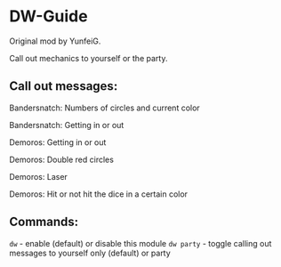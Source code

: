 # DW-Guide

Original mod by YunfeiG.

Call out mechanics to yourself or the party.

## Call out messages:

Bandersnatch: Numbers of circles and current color

Bandersnatch: Getting in or out

Demoros: Getting in or out

Demoros: Double red circles

Demoros: Laser

Demoros: Hit or not hit the dice in a certain color

## Commands:
`dw` - enable (default) or disable this module
`dw party` - toggle calling out messages to yourself only (default) or party
